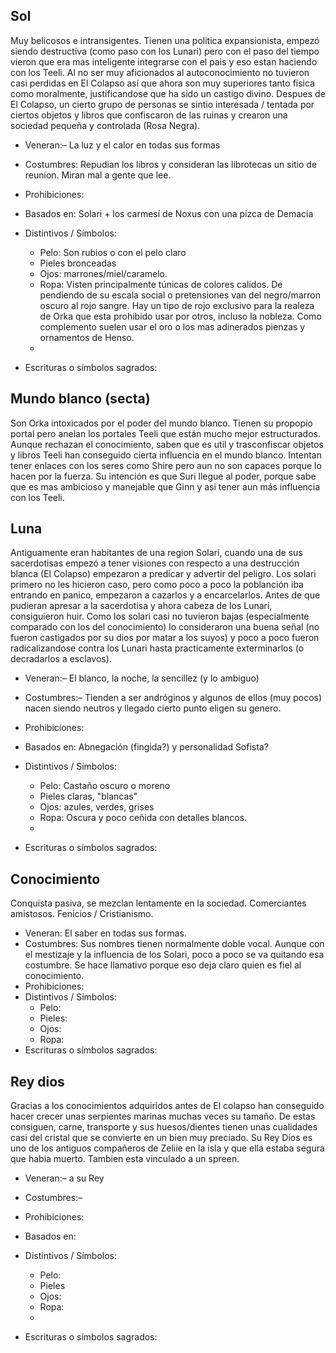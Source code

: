 ## Sol

Muy belicosos e intransigentes. Tienen una politica expansionista, empezó siendo destructiva (como paso con los Lunari) pero con el paso del tiempo vieron que era mas inteligente integrarse con el pais y eso estan haciendo con los Teeli. Al no ser muy aficionados al autoconocimiento no tuvieron casi perdidas en El Colapso así que ahora son muy superiores tanto fisica como moralmente, justificandose que ha sido un castigo divino. Despues de El Colapso, un cierto grupo de personas se sintio interesada / tentada por ciertos objetos y libros que confiscaron de las ruinas y crearon una sociedad pequeña y controlada (Rosa Negra).

- Veneran:–     La luz y el calor en todas sus formas
- Costumbres: Repudian los libros y consideran las librotecas un sitio de reunion. Miran mal a gente que lee. 
- Prohibiciones:
- Basados en: Solari + los carmesí de Noxus con una pizca de Demacia
- Distintivos / Símbolos:

  - Pelo: Son rubios o con el pelo claro
  - Pieles bronceadas
  - Ojos: marrones/miel/caramelo.
  - Ropa: Visten principalmente túnicas de colores calidos. De pendiendo de su escala social o pretensiones van del negro/marron oscuro al rojo sangre. Hay un tipo de rojo exclusivo para la realeza de Orka que esta prohibido usar por otros, incluso la nobleza. Como complemento suelen usar el oro o los mas adinerados pienzas y ornamentos de Henso.
  -
- Escrituras o símbolos sagrados:

## Mundo blanco (secta)

Son Orka intoxicados por el poder del mundo blanco.  Tienen su propopio portal pero anelan los portales Teeli que están mucho mejor estructurados. Aunque rechazan el conocimiento, saben que es util y trasconfiscar objetos y libros Teeli han conseguido cierta influencia en el mundo blanco. Intentan tener enlaces con los seres como Shire pero aun no son capaces porque lo hacen por la fuerza. Su intención es que Suri llegue al poder, porque sabe que es mas ambicioso y manejable que Ginn y asi tener aun más influencia con los Teeli.

## Luna

Antiguamente eran habitantes de una region Solari, cuando una de sus sacerdotisas empezó a tener visiones con respecto a una destrucción blanca (El Colapso) empezaron a predicar y advertir del peligro. Los solari primero no les hicieron caso, pero como poco a poco la poblanción iba entrando en panico, empezaron a cazarlos y a encarcelarlos. Antes de que pudieran apresar a la sacerdotisa y ahora cabeza de los Lunari, consiguieron huir.
Como los solari casi no tuvieron bajas (especialmente comparado con los del conocimiento) lo consideraron una buena señal (no fueron castigados por su dios por matar a los suyos) y poco a poco fueron radicalizandose contra los Lunari hasta practicamente exterminarlos (o decradarlos a esclavos).

- Veneran:– El blanco, la noche, la sencillez (y lo ambiguo)
- Costumbres:– Tienden a ser andróginos y algunos de ellos (muy pocos) nacen siendo neutros y llegado cierto punto eligen su genero.
- Prohibiciones:
- Basados en: Abnegación (fingida?) y personalidad Sofista?
- Distintivos / Símbolos:

  - Pelo: Castaño oscuro o moreno
  - Pieles claras, "blancas"
  - Ojos: azules, verdes, grises
  - Ropa: Oscura y poco ceñida con detalles blancos.
  -
- Escrituras o símbolos sagrados:


## Conocimiento

Conquista pasiva, se mezclan lentamente en la sociedad. Comerciantes amistosos. Fenicios / Cristianismo.

- Veneran: El saber en todas sus formas.
- Costumbres: Sus nombres tienen normalmente doble vocal. Aunque con el mestizaje y la influencia de los Solari, poco a poco se va quitando esa costumbre. Se hace llamativo porque eso deja claro quien es fiel al conocimiento.
- Prohibiciones:
- Distintivos / Símbolos:
  - Pelo:
  - Pieles:
  - Ojos:
  - Ropa:
- Escrituras o símbolos sagrados:


## Rey dios

Gracias a los conocimientos adquiridos antes de El colapso han conseguido hacer crecer unas serpientes marinas muchas veces su tamaño. De estas consiguen, carne, transporte y sus huesos/dientes tienen unas cualidades casi del cristal que se convierte en un bien muy preciado.
Su Rey Dios es uno de los antiguos compañeros de Zeliie en la isla y que ella estaba segura que habia muerto. Tambien esta vinculado a un spreen.

- Veneran:– a su Rey
- Costumbres:–
- Prohibiciones:
- Basados en:
- Distintivos / Símbolos:

  - Pelo:
  - Pieles
  - Ojos:
  - Ropa:
  -
- Escrituras o símbolos sagrados:


